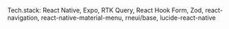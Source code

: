 Tech.stack: React Native, Expo, RTK Query, React Hook Form, Zod, react-navigation, react-native-material-menu, rneui/base, lucide-react-native  
